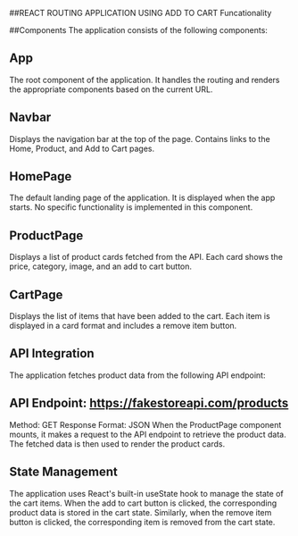 ##REACT ROUTING APPLICATION USING ADD TO CART Funcationality


##Components
The application consists of the following components:

## App
The root component of the application. It handles the routing and renders the appropriate components based on the current URL.

## Navbar
Displays the navigation bar at the top of the page. Contains links to the Home, Product, and Add to Cart pages.

## HomePage
The default landing page of the application. It is displayed when the app starts. No specific functionality is implemented in this component.

## ProductPage
Displays a list of product cards fetched from the API. Each card shows the price, category, image, and an add to cart button.

## CartPage
Displays the list of items that have been added to the cart. Each item is displayed in a card format and includes a remove item button.


## API Integration
The application fetches product data from the following API endpoint:

## API Endpoint: https://fakestoreapi.com/products
Method: GET
Response Format: JSON
When the ProductPage component mounts, it makes a request to the API endpoint to retrieve the product data. The fetched data is then used to render the product cards.

## State Management
The application uses React's built-in useState hook to manage the state of the cart items. When the add to cart button is clicked, the corresponding product data is stored in the cart state. Similarly, when the remove item button is clicked, the corresponding item is removed from the cart state.
